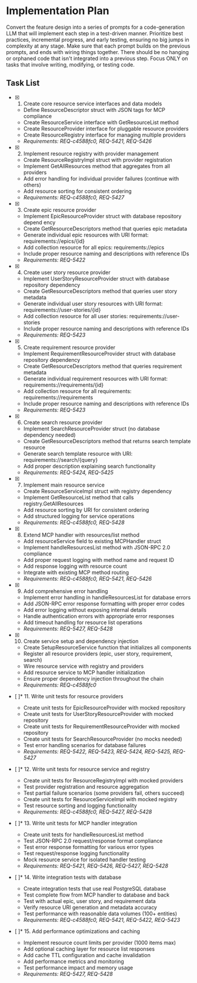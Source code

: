 # Implementation Plan

Convert the feature design into a series of prompts for a code-generation LLM that will implement each step in a test-driven manner. Prioritize best practices, incremental progress, and early testing, ensuring no big jumps in complexity at any stage. Make sure that each prompt builds on the previous prompts, and ends with wiring things together. There should be no hanging or orphaned code that isn't integrated into a previous step. Focus ONLY on tasks that involve writing, modifying, or testing code.

## Task List

- [x] 1. Create core resource service interfaces and data models
  - Define ResourceDescriptor struct with JSON tags for MCP compliance
  - Create ResourceService interface with GetResourceList method
  - Create ResourceProvider interface for pluggable resource providers
  - Create ResourceRegistry interface for managing multiple providers
  - _Requirements: REQ-c4588fc0, REQ-5421, REQ-5426_

- [x] 2. Implement resource registry with provider management
  - Create ResourceRegistryImpl struct with provider registration
  - Implement GetAllResources method that aggregates from all providers
  - Add error handling for individual provider failures (continue with others)
  - Add resource sorting for consistent ordering
  - _Requirements: REQ-c4588fc0, REQ-5427_

- [x] 3. Create epic resource provider
  - Implement EpicResourceProvider struct with database repository depend ency
  - Create GetResourceDescriptors method that queries epic metadata
  - Generate individual epic resources with URI format: requirements://epics/{id}
  - Add collection resource for all epics: requirements://epics
  - Include proper resource naming and descriptions with reference IDs
  - _Requirements: REQ-5422_

- [x] 4. Create user story resource provider
  - Implement UserStoryResourceProvider struct with database repository dependency
  - Create GetResourceDescriptors method that queries user story metadata
  - Generate individual user story resources with URI format: requirements://user-stories/{id}
  - Add collection resource for all user stories: requirements://user-stories
  - Include proper resource naming and descriptions with reference IDs
  - _Requirements: REQ-5423_

- [x] 5. Create requirement resource provider
  - Implement RequirementResourceProvider struct with database repository dependency
  - Create GetResourceDescriptors method that queries requirement metadata
  - Generate individual requirement resources with URI format: requirements://requirements/{id}
  - Add collection resource for all requirements: requirements://requirements
  - Include proper resource naming and descriptions with reference IDs
  - _Requirements: REQ-5423_

- [x] 6. Create search resource provider
  - Implement SearchResourceProvider struct (no database dependency needed)
  - Create GetResourceDescriptors method that returns search template resource
  - Generate search template resource with URI: requirements://search/{query}
  - Add proper description explaining search functionality
  - _Requirements: REQ-5424, REQ-5425_

- [x] 7. Implement main resource service
  - Create ResourceServiceImpl struct with registry dependency
  - Implement GetResourceList method that calls registry.GetAllResources
  - Add resource sorting by URI for consistent ordering
  - Add structured logging for service operations
  - _Requirements: REQ-c4588fc0, REQ-5428_

- [x] 8. Extend MCP handler with resources/list method
  - Add resourceService field to existing MCPHandler struct
  - Implement handleResourcesList method with JSON-RPC 2.0 compliance
  - Add proper request logging with method name and request ID
  - Add response logging with resource count
  - Integrate with existing MCP method routing
  - _Requirements: REQ-c4588fc0, REQ-5421, REQ-5426_

- [x] 9. Add comprehensive error handling
  - Implement error handling in handleResourcesList for database errors
  - Add JSON-RPC error response formatting with proper error codes
  - Add error logging without exposing internal details
  - Handle authentication errors with appropriate error responses
  - Add timeout handling for resource list operations
  - _Requirements: REQ-5427, REQ-5428_

- [x] 10. Create service setup and dependency injection
  - Create SetupResourceService function that initializes all components
  - Register all resource providers (epic, user story, requirement, search)
  - Wire resource service with registry and providers
  - Add resource service to MCP handler initialization
  - Ensure proper dependency injection throughout the chain
  - _Requirements: REQ-c4588fc0_

- [ ]* 11. Write unit tests for resource providers
  - Create unit tests for EpicResourceProvider with mocked repository
  - Create unit tests for UserStoryResourceProvider with mocked repository
  - Create unit tests for RequirementResourceProvider with mocked repository
  - Create unit tests for SearchResourceProvider (no mocks needed)
  - Test error handling scenarios for database failures
  - _Requirements: REQ-5422, REQ-5423, REQ-5424, REQ-5425, REQ-5427_

- [ ]* 12. Write unit tests for resource service and registry
  - Create unit tests for ResourceRegistryImpl with mocked providers
  - Test provider registration and resource aggregation
  - Test partial failure scenarios (some providers fail, others succeed)
  - Create unit tests for ResourceServiceImpl with mocked registry
  - Test resource sorting and logging functionality
  - _Requirements: REQ-c4588fc0, REQ-5427, REQ-5428_

- [ ]* 13. Write unit tests for MCP handler integration
  - Create unit tests for handleResourcesList method
  - Test JSON-RPC 2.0 request/response format compliance
  - Test error response formatting for various error types
  - Test request/response logging functionality
  - Mock resource service for isolated handler testing
  - _Requirements: REQ-5421, REQ-5426, REQ-5427, REQ-5428_

- [ ]* 14. Write integration tests with database
  - Create integration tests that use real PostgreSQL database
  - Test complete flow from MCP handler to database and back
  - Test with actual epic, user story, and requirement data
  - Verify resource URI generation and metadata accuracy
  - Test performance with reasonable data volumes (100+ entities)
  - _Requirements: REQ-c4588fc0, REQ-5421, REQ-5422, REQ-5423_

- [ ]* 15. Add performance optimizations and caching
  - Implement resource count limits per provider (1000 items max)
  - Add optional caching layer for resource list responses
  - Add cache TTL configuration and cache invalidation
  - Add performance metrics and monitoring
  - Test performance impact and memory usage
  - _Requirements: REQ-5427, REQ-5428_